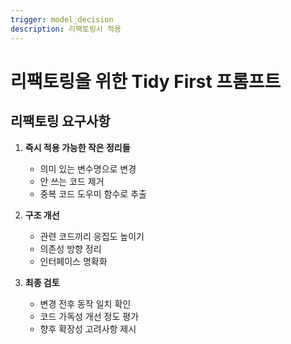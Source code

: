 ```yaml
---
trigger: model_decision
description: 리팩토링시 적용
---
```


# 리팩토링을 위한 Tidy First 프롬프트

## 리팩토링 요구사항
1. **즉시 적용 가능한 작은 정리들**
   - 의미 있는 변수명으로 변경
   - 안 쓰는 코드 제거
   - 중복 코드 도우미 함수로 추출

2. **구조 개선**
   - 관련 코드끼리 응집도 높이기
   - 의존성 방향 정리
   - 인터페이스 명확화

3. **최종 검토**
   - 변경 전후 동작 일치 확인
   - 코드 가독성 개선 정도 평가
   - 향후 확장성 고려사항 제시
